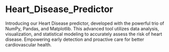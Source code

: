 # Heart_Disease_Predictor
Introducing our Heart Disease predictor, developed with the powerful trio of NumPy, Pandas, and Matplotlib. This advanced tool utilizes data analysis, visualization, and statistical modeling to accurately assess the risk of heart disease. Empowering early detection and proactive care for better cardiovascular health.
